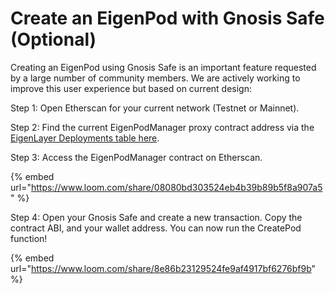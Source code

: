 # Create an EigenPod with Gnosis Safe (Optional)

Creating an EigenPod using Gnosis Safe is an important feature requested by a large number of community members. We are actively working to improve this user experience but based on current design:&#x20;

Step 1: Open Etherscan for your current network (Testnet or Mainnet).

Step 2: Find the current EigenPodManager proxy contract address via the [EigenLayer Deployments table here](https://github.com/Layr-Labs/eigenlayer-contracts/blob/master/README.md#deployments).

Step 3: Access the EigenPodManager contract on Etherscan.

{% embed url="https://www.loom.com/share/08080bd303524eb4b39b89b5f8a907a5" %}

Step 4: Open your Gnosis Safe and create a new transaction. Copy the contract ABI, and your wallet address. You can now run the CreatePod function!

{% embed url="https://www.loom.com/share/8e86b23129524fe9af4917bf6276bf9b" %}

